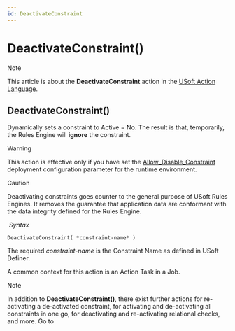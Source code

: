 ```yaml
---
id: DeactivateConstraint
---
```


# DeactivateConstraint()



> [!NOTE]
> This article is about the **DeactivateConstraint** action in the [USoft Action Language](/docs/Task_flow/Action_Language_reference/USoft_Action_Language.md).

## **DeactivateConstraint()**

Dynamically sets a constraint to Active = No. The result is that, temporarily, the Rules Engine will **ignore** the constraint.

> [!WARNING]
> This action is effective only if you have set the [Allow_Disable_Constraint](/docs/Authorisation_and_access/Deployment_configurations/Allow_Disable_Constraint.md) deployment configuration parameter for the runtime environment.

> [!CAUTION]
> Deactivating constraints goes counter to the general purpose of USoft Rules Engines.
> It removes the guarantee that application data are conformant with the data integrity defined for the Rules Engine.

 *Syntax*

```
DeactivateConstraint( *constraint-name* )
```

The required *constraint-name* is the Constraint Name as defined in USoft Definer.

A common context for this action is an Action Task in a Job.

> [!NOTE]
> In addition to **DeactivateConstraint()**, there exist further actions for re-activating a de-activated constraint, for activating and de-activating all constraints in one go, for deactivating and re-activating relational checks, and more. Go to
>  
